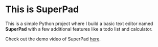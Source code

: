 # This is SuperPad

This is a simple Python project where I build a basic text editor named **SuperPad** with a few additional features like a todo list and calculator.

Check out the demo video of SuperPad [here](https://www.youtube.com/watch?v=uCH11M75p8w).
